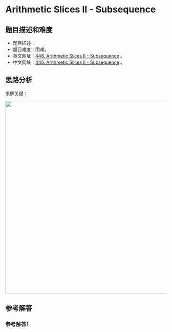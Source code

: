 # Arithmetic Slices II - Subsequence

## 题目描述和难度
+ 题目描述：
+ 题目难度：困难。
+ 英文网址：[446. Arithmetic Slices II - Subsequence](https://leetcode.com/problems/arithmetic-slices-ii-subsequence/description/)  。
+ 中文网址：[446. Arithmetic Slices II - Subsequence](https://leetcode-cn.com/problems/arithmetic-slices-ii-subsequence/description/)  。
## 思路分析
求解关键：

<img src="https://liweiwei1419.github.io/images/leetcode-solution/" width="600">

## 参考解答
### 参考解答1

```java

```